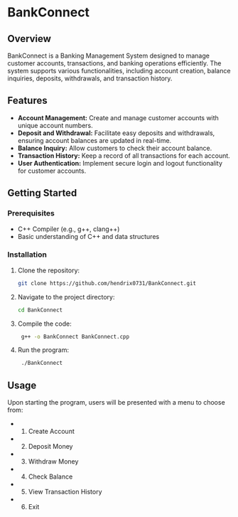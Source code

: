 # BankConnect

## Overview
BankConnect is a Banking Management System designed to manage customer accounts, transactions, and banking operations efficiently. The system supports various functionalities, including account creation, balance inquiries, deposits, withdrawals, and transaction history.

## Features
- **Account Management:** Create and manage customer accounts with unique account numbers.
- **Deposit and Withdrawal:** Facilitate easy deposits and withdrawals, ensuring account balances are updated in real-time.
- **Balance Inquiry:** Allow customers to check their account balance.
- **Transaction History:** Keep a record of all transactions for each account.
- **User Authentication:** Implement secure login and logout functionality for customer accounts.

## Getting Started

### Prerequisites
- C++ Compiler (e.g., g++, clang++)
- Basic understanding of C++ and data structures

### Installation
1. Clone the repository:
   ```bash
   git clone https://github.com/hendrix0731/BankConnect.git
   
2. Navigate to the project directory:
   ```bash
   cd BankConnect
3. Compile the code:
   ```bash
    g++ -o BankConnect BankConnect.cpp
4. Run the program:
   ```bash
    ./BankConnect

## Usage
Upon starting the program, users will be presented with a menu to choose from:
- 1. Create Account
- 2. Deposit Money
- 3. Withdraw Money
- 4. Check Balance
- 5. View Transaction History
- 6. Exit
